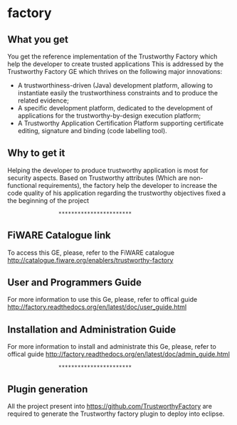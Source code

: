 # factory
What you get
------------

You get the reference implementation of the Trustworthy Factory which help the developer to create trusted applications This is addressed by the Trustworthy Factory GE which thrives on the following major innovations:

* A trustworthiness-driven (Java) development platform, allowing to instantiate easily the trustworthiness constraints and to produce the related evidence;
* A specific development platform, dedicated to the development of applications for the trustworthy-by-design execution platform;
* A Trustworthy Application Certification Platform supporting certificate editing, signature and binding (code labelling tool). 

Why to get it
-------------

Helping the developer to produce trustworthy application is most for security aspects. Based on Trustworthy attributes (Which are non-functional requirements), the factory help the developer to increase the code quality of his application regarding the trustworthy objectives fixed a the beginning of the project

					***********************

FiWARE Catalogue link
---------------------

To access this GE, please, refer to the FiWARE catalogue http://catalogue.fiware.org/enablers/trustworthy-factory
					
User and Programmers Guide
--------------------------

For more information to use this Ge, please, refer to offical guide http://factory.readthedocs.org/en/latest/doc/user_guide.html

Installation and Administration Guide
-------------------------------------

For more information to install and administrate this Ge, please, refer to offical guide http://factory.readthedocs.org/en/latest/doc/admin_guide.html

					***********************

Plugin generation
-----------------

All the project present into https://github.com/TrustworthyFactory are required to generate the Trustworthy factory plugin to deploy into eclipse.